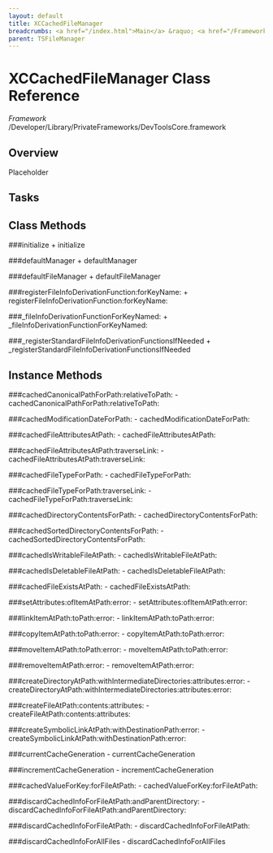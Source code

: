 ```yaml
---
layout: default
title: XCCachedFileManager
breadcrumbs: <a href="/index.html">Main</a> &raquo; <a href="/Frameworks.html">Framework</a> &raquo; <a href="/Frameworks/DevToolsCore.html">DevToolsCore</a> &raquo; XCCachedFileManager
parent: TSFileManager 
---
```

# XCCachedFileManager Class Reference

*Framework* /Developer/Library/PrivateFrameworks/DevToolsCore.framework

## Overview

Placeholder

## Tasks

## Class Methods

<a name="+initialize"></a>
###initialize
    + initialize

<a name="+defaultManager"></a>
###defaultManager
    + defaultManager

<a name="+defaultFileManager"></a>
###defaultFileManager
    + defaultFileManager

<a name="+registerFileInfoDerivationFunction:forKeyName:"></a>
###registerFileInfoDerivationFunction:forKeyName:
    + registerFileInfoDerivationFunction:forKeyName:

<a name="+_fileInfoDerivationFunctionForKeyNamed:"></a>
###_fileInfoDerivationFunctionForKeyNamed:
    + _fileInfoDerivationFunctionForKeyNamed:

<a name="+_registerStandardFileInfoDerivationFunctionsIfNeeded"></a>
###_registerStandardFileInfoDerivationFunctionsIfNeeded
    + _registerStandardFileInfoDerivationFunctionsIfNeeded

## Instance Methods

<a name="-cachedCanonicalPathForPath:relativeToPath:"></a>
###cachedCanonicalPathForPath:relativeToPath:
    - cachedCanonicalPathForPath:relativeToPath:

<a name="-cachedModificationDateForPath:"></a>
###cachedModificationDateForPath:
    - cachedModificationDateForPath:

<a name="-cachedFileAttributesAtPath:"></a>
###cachedFileAttributesAtPath:
    - cachedFileAttributesAtPath:

<a name="-cachedFileAttributesAtPath:traverseLink:"></a>
###cachedFileAttributesAtPath:traverseLink:
    - cachedFileAttributesAtPath:traverseLink:

<a name="-cachedFileTypeForPath:"></a>
###cachedFileTypeForPath:
    - cachedFileTypeForPath:

<a name="-cachedFileTypeForPath:traverseLink:"></a>
###cachedFileTypeForPath:traverseLink:
    - cachedFileTypeForPath:traverseLink:

<a name="-cachedDirectoryContentsForPath:"></a>
###cachedDirectoryContentsForPath:
    - cachedDirectoryContentsForPath:

<a name="-cachedSortedDirectoryContentsForPath:"></a>
###cachedSortedDirectoryContentsForPath:
    - cachedSortedDirectoryContentsForPath:

<a name="-cachedIsWritableFileAtPath:"></a>
###cachedIsWritableFileAtPath:
    - cachedIsWritableFileAtPath:

<a name="-cachedIsDeletableFileAtPath:"></a>
###cachedIsDeletableFileAtPath:
    - cachedIsDeletableFileAtPath:

<a name="-cachedFileExistsAtPath:"></a>
###cachedFileExistsAtPath:
    - cachedFileExistsAtPath:

<a name="-setAttributes:ofItemAtPath:error:"></a>
###setAttributes:ofItemAtPath:error:
    - setAttributes:ofItemAtPath:error:

<a name="-linkItemAtPath:toPath:error:"></a>
###linkItemAtPath:toPath:error:
    - linkItemAtPath:toPath:error:

<a name="-copyItemAtPath:toPath:error:"></a>
###copyItemAtPath:toPath:error:
    - copyItemAtPath:toPath:error:

<a name="-moveItemAtPath:toPath:error:"></a>
###moveItemAtPath:toPath:error:
    - moveItemAtPath:toPath:error:

<a name="-removeItemAtPath:error:"></a>
###removeItemAtPath:error:
    - removeItemAtPath:error:

<a name="-createDirectoryAtPath:withIntermediateDirectories:attributes:error:"></a>
###createDirectoryAtPath:withIntermediateDirectories:attributes:error:
    - createDirectoryAtPath:withIntermediateDirectories:attributes:error:

<a name="-createFileAtPath:contents:attributes:"></a>
###createFileAtPath:contents:attributes:
    - createFileAtPath:contents:attributes:

<a name="-createSymbolicLinkAtPath:withDestinationPath:error:"></a>
###createSymbolicLinkAtPath:withDestinationPath:error:
    - createSymbolicLinkAtPath:withDestinationPath:error:

<a name="-currentCacheGeneration"></a>
###currentCacheGeneration
    - currentCacheGeneration

<a name="-incrementCacheGeneration"></a>
###incrementCacheGeneration
    - incrementCacheGeneration

<a name="-cachedValueForKey:forFileAtPath:"></a>
###cachedValueForKey:forFileAtPath:
    - cachedValueForKey:forFileAtPath:

<a name="-discardCachedInfoForFileAtPath:andParentDirectory:"></a>
###discardCachedInfoForFileAtPath:andParentDirectory:
    - discardCachedInfoForFileAtPath:andParentDirectory:

<a name="-discardCachedInfoForFileAtPath:"></a>
###discardCachedInfoForFileAtPath:
    - discardCachedInfoForFileAtPath:

<a name="-discardCachedInfoForAllFiles"></a>
###discardCachedInfoForAllFiles
    - discardCachedInfoForAllFiles

